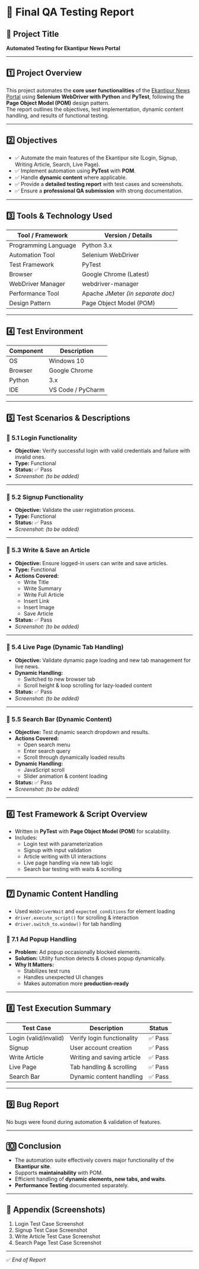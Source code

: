 # 📝 Final QA Testing Report  

## 📌 Project Title  
**Automated Testing for Ekantipur News Portal**  

---

## 1️⃣ Project Overview  
This project automates the **core user functionalities** of the [Ekantipur News Portal](https://ekantipur.com/) using **Selenium WebDriver with Python** and **PyTest**, following the **Page Object Model (POM)** design pattern.  
The report outlines the objectives, test implementation, dynamic content handling, and results of functional testing.  

---

## 2️⃣ Objectives  
- ✅ Automate the main features of the Ekantipur site (Login, Signup, Writing Article, Search, Live Page).  
- ✅ Implement automation using **PyTest** with **POM**.  
- ✅ Handle **dynamic content** where applicable.  
- ✅ Provide a **detailed testing report** with test cases and screenshots.  
- ✅ Ensure a **professional QA submission** with strong documentation.  

---

## 3️⃣ Tools & Technology Used  

| Tool / Framework   | Version / Details |
|--------------------|------------------|
| Programming Language | Python 3.x |
| Automation Tool     | Selenium WebDriver |
| Test Framework      | PyTest |
| Browser             | Google Chrome (Latest) |
| WebDriver Manager   | webdriver-manager |
| Performance Tool    | Apache JMeter *(in separate doc)* |
| Design Pattern      | Page Object Model (POM) |

---

## 4️⃣ Test Environment  

| Component | Description |
|-----------|-------------|
| OS        | Windows 10 |
| Browser   | Google Chrome |
| Python    | 3.x |
| IDE       | VS Code / PyCharm |

---

## 5️⃣ Test Scenarios & Descriptions  

### 🔹 5.1 Login Functionality  
- **Objective:** Verify successful login with valid credentials and failure with invalid ones.  
- **Type:** Functional  
- **Status:** ✅ Pass  
- *Screenshot:* *(to be added)*  

---

### 🔹 5.2 Signup Functionality  
- **Objective:** Validate the user registration process.  
- **Type:** Functional  
- **Status:** ✅ Pass  
- *Screenshot:* *(to be added)*  

---

### 🔹 5.3 Write & Save an Article  
- **Objective:** Ensure logged-in users can write and save articles.  
- **Type:** Functional  
- **Actions Covered:**  
  - Write Title  
  - Write Summary  
  - Write Full Article  
  - Insert Link  
  - Insert Image  
  - Save Article  
- **Status:** ✅ Pass  
- *Screenshot:* *(to be added)*  

---

### 🔹 5.4 Live Page (Dynamic Tab Handling)  
- **Objective:** Validate dynamic page loading and new tab management for live news.  
- **Dynamic Handling:**  
  - Switched to new browser tab  
  - Scroll height & loop scrolling for lazy-loaded content  
- **Status:** ✅ Pass  
- *Screenshot:* *(to be added)*  

---

### 🔹 5.5 Search Bar (Dynamic Content)  
- **Objective:** Test dynamic search dropdown and results.  
- **Actions Covered:**  
  - Open search menu  
  - Enter search query  
  - Scroll through dynamically loaded results  
- **Dynamic Handling:**  
  - JavaScript scroll  
  - Slider animation & content loading  
- **Status:** ✅ Pass  
- *Screenshot:* *(to be added)*  

---

## 6️⃣ Test Framework & Script Overview  
- Written in **PyTest** with **Page Object Model (POM)** for scalability.  
- Includes:  
  - Login test with parameterization  
  - Signup with input validation  
  - Article writing with UI interactions  
  - Live page handling via new tab logic  
  - Search bar testing with waits & scrolling  

---

## 7️⃣ Dynamic Content Handling  

- Used `WebDriverWait` and `expected_conditions` for element loading  
- `driver.execute_script()` for scrolling & interaction  
- `driver.switch_to.window()` for tab handling  

### 🛑 7.1 Ad Popup Handling  
- **Problem:** Ad popup occasionally blocked elements.  
- **Solution:** Utility function detects & closes popup dynamically.  
- **Why It Matters:**  
  - Stabilizes test runs  
  - Handles unexpected UI changes  
  - Makes automation more **production-ready**  

---

## 8️⃣ Test Execution Summary  

| Test Case           | Description                          | Status |
|---------------------|--------------------------------------|--------|
| Login (valid/invalid) | Verify login functionality           | ✅ Pass |
| Signup              | User account creation                | ✅ Pass |
| Write Article       | Writing and saving article           | ✅ Pass |
| Live Page           | Tab handling & scrolling             | ✅ Pass |
| Search Bar          | Dynamic content handling             | ✅ Pass |

---

## 9️⃣ Bug Report  
No bugs were found during automation & validation of features.  

---

## 🔟 Conclusion  
- The automation suite effectively covers major functionality of the **Ekantipur site**.  
- Supports **maintainability** with POM.  
- Efficient handling of **dynamic elements, new tabs, and waits**.  
- **Performance Testing** documented separately.  

---

## 📎 Appendix (Screenshots)  
1. Login Test Case Screenshot  
2. Signup Test Case Screenshot  
3. Write Article Test Case Screenshot  
4. Search Page Test Case Screenshot  

---

✅ *End of Report*  
